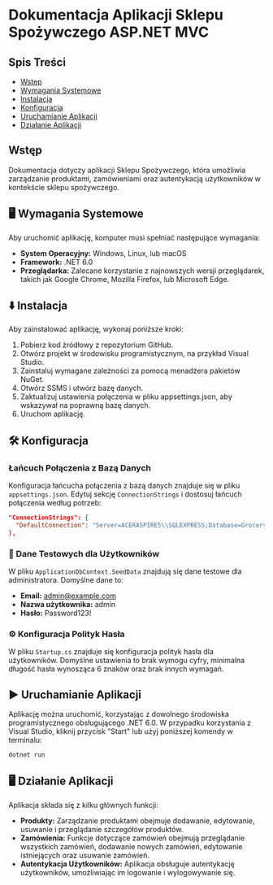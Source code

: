 # Dokumentacja Aplikacji Sklepu Spożywczego ASP.NET MVC

## Spis Treści
- [Wstęp](#wstęp)
- [Wymagania Systemowe](#wymagania-systemowe)
- [Instalacja](#instalacja)
- [Konfiguracja](#konfiguracja)
- [Uruchamianie Aplikacji](#uruchamianie-aplikacji)
- [Działanie Aplikacji](#działanie-aplikacji)

## Wstęp
Dokumentacja dotyczy aplikacji Sklepu Spożywczego, która umożliwia zarządzanie produktami, zamówieniami oraz autentykacją użytkowników w kontekście sklepu spożywczego.

## 🖥️ Wymagania Systemowe
Aby uruchomić aplikację, komputer musi spełniać następujące wymagania:

- **System Operacyjny:** Windows, Linux, lub macOS
- **Framework:** .NET 6.0
- **Przeglądarka:** Zalecane korzystanie z najnowszych wersji przeglądarek, takich jak Google Chrome, Mozilla Firefox, lub Microsoft Edge.

## ⬇️ Instalacja
Aby zainstalować aplikację, wykonaj poniższe kroki:

1. Pobierz kod źródłowy z repozytorium GitHub.
2. Otwórz projekt w środowisku programistycznym, na przykład Visual Studio.
3. Zainstaluj wymagane zależności za pomocą menadżera pakietów NuGet.
4. Otwórz SSMS i utwórz bazę danych.
5. Zaktualizuj ustawienia połączenia w pliku appsettings.json, aby wskazywał na poprawną bazę danych.
6. Uruchom aplikację.

## 🛠️ Konfiguracja
### Łańcuch Połączenia z Bazą Danych
Konfiguracja łańcucha połączenia z bazą danych znajduje się w pliku `appsettings.json`. Edytuj sekcję `ConnectionStrings` i dostosuj łańcuch połączenia według potrzeb:

```json
"ConnectionStrings": {
  "DefaultConnection": "Server=ACERASPIRE5\\SQLEXPRESS;Database=GroceryStore;Trusted_Connection=True;TrustServerCertificate=True;"
},
```

### 🔑 Dane Testowych dla Użytkowników
W pliku `ApplicationDbContext.SeedData` znajdują się dane testowe dla administratora. Domyślne dane to:

- **Email:** admin@example.com
- **Nazwa użytkownika:** admin
- **Hasło:** Password123!

### ⚙️ Konfiguracja Polityk Hasła
W pliku `Startup.cs` znajduje się konfiguracja polityk hasła dla użytkowników. Domyślne ustawienia to brak wymogu cyfry, minimalna długość hasła wynosząca 6 znaków oraz brak innych wymagań.

## ▶️ Uruchamianie Aplikacji
Aplikację można uruchomić, korzystając z dowolnego środowiska programistycznego obsługującego .NET 6.0. W przypadku korzystania z Visual Studio, kliknij przycisk "Start" lub użyj poniższej komendy w terminalu:

```bash
dotnet run
```

## 🖥️ Działanie Aplikacji
Aplikacja składa się z kilku głównych funkcji:

- **Produkty:** Zarządzanie produktami obejmuje dodawanie, edytowanie, usuwanie i przeglądanie szczegółów produktów.
- **Zamówienia:** Funkcje dotyczące zamówień obejmują przeglądanie wszystkich zamówień, dodawanie nowych zamówień, edytowanie istniejących oraz usuwanie zamówień.
- **Autentykacja Użytkowników:** Aplikacja obsługuje autentykację użytkowników, umożliwiając im logowanie i wylogowywanie się.
